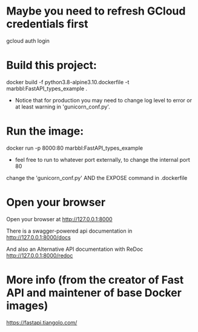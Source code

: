 # Maybe you need to refresh GCloud credentials first

gcloud auth login

# Build this project: 

docker build -f python3.8-alpine3.10.dockerfile -t marbbl:FastAPI_types_example .

* Notice that for production you may need to change log level to error or at least warning in 'gunicorn_conf.py'. 

# Run the image: 

docker run -p 8000:80 marbbl:FastAPI_types_example

* feel free to run to whatever port externally, to change the internal port 80  

change the 'gunicorn_conf.py' AND the EXPOSE command in .dockerfile 

# Open your browser

Open your browser at http://127.0.0.1:8000

There is a swagger-powered api documentation in http://127.0.0.1:8000/docs

And also an Alternative API documentation with ReDoc http://127.0.0.1:8000/redoc

# More info (from the creator of Fast API and maintener of base Docker images)

https://fastapi.tiangolo.com/
